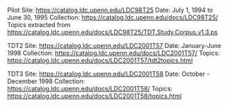 Pilot
Site: https://catalog.ldc.upenn.edu/LDC98T25
Date: July 1, 1994 to June 30, 1995
Collection: https://catalog.ldc.upenn.edu/docs/LDC98T25/
Topics extracted from https://catalog.ldc.upenn.edu/docs/LDC98T25/TDT.Study.Corpus.v1.3.ps

TDT2
Site: https://catalog.ldc.upenn.edu/LDC2001T57
Date: January-June 1998
Collection: https://catalog.ldc.upenn.edu/docs/LDC2001T57/
Topics: https://catalog.ldc.upenn.edu/docs/LDC2001T57/tdt2topics.html

TDT3 
Site: https://catalog.ldc.upenn.edu/LDC2001T58
Date: October - December 1998
Collection: https://catalog.ldc.upenn.edu/docs/LDC2001T58/
Topics: https://catalog.ldc.upenn.edu/docs/LDC2001T58/topics.html
